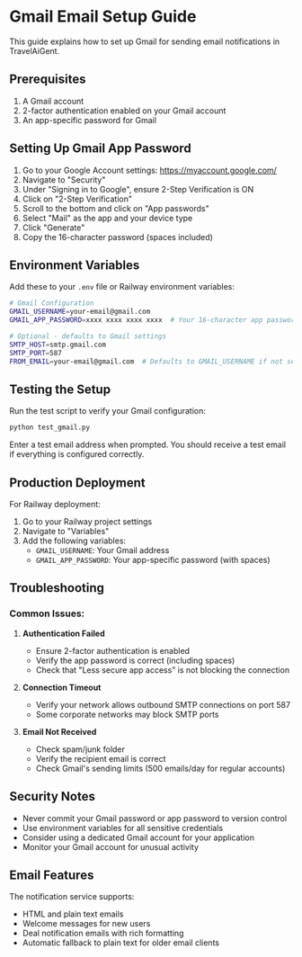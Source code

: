 # Gmail Email Setup Guide

This guide explains how to set up Gmail for sending email notifications in TravelAiGent.

## Prerequisites

1. A Gmail account
2. 2-factor authentication enabled on your Gmail account
3. An app-specific password for Gmail

## Setting Up Gmail App Password

1. Go to your Google Account settings: https://myaccount.google.com/
2. Navigate to "Security"
3. Under "Signing in to Google", ensure 2-Step Verification is ON
4. Click on "2-Step Verification"
5. Scroll to the bottom and click on "App passwords"
6. Select "Mail" as the app and your device type
7. Click "Generate"
8. Copy the 16-character password (spaces included)

## Environment Variables

Add these to your `.env` file or Railway environment variables:

```bash
# Gmail Configuration
GMAIL_USERNAME=your-email@gmail.com
GMAIL_APP_PASSWORD=xxxx xxxx xxxx xxxx  # Your 16-character app password with spaces

# Optional - defaults to Gmail settings
SMTP_HOST=smtp.gmail.com
SMTP_PORT=587
FROM_EMAIL=your-email@gmail.com  # Defaults to GMAIL_USERNAME if not set
```

## Testing the Setup

Run the test script to verify your Gmail configuration:

```bash
python test_gmail.py
```

Enter a test email address when prompted. You should receive a test email if everything is configured correctly.

## Production Deployment

For Railway deployment:

1. Go to your Railway project settings
2. Navigate to "Variables"
3. Add the following variables:
   - `GMAIL_USERNAME`: Your Gmail address
   - `GMAIL_APP_PASSWORD`: Your app-specific password (with spaces)

## Troubleshooting

### Common Issues:

1. **Authentication Failed**
   - Ensure 2-factor authentication is enabled
   - Verify the app password is correct (including spaces)
   - Check that "Less secure app access" is not blocking the connection

2. **Connection Timeout**
   - Verify your network allows outbound SMTP connections on port 587
   - Some corporate networks may block SMTP ports

3. **Email Not Received**
   - Check spam/junk folder
   - Verify the recipient email is correct
   - Check Gmail's sending limits (500 emails/day for regular accounts)

## Security Notes

- Never commit your Gmail password or app password to version control
- Use environment variables for all sensitive credentials
- Consider using a dedicated Gmail account for your application
- Monitor your Gmail account for unusual activity

## Email Features

The notification service supports:
- HTML and plain text emails
- Welcome messages for new users
- Deal notification emails with rich formatting
- Automatic fallback to plain text for older email clients